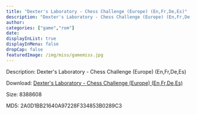 ```yaml
---
title: "Dexter's Laboratory - Chess Challenge (Europe) (En,Fr,De,Es)"
description: "Dexter's Laboratory - Chess Challenge (Europe) (En,Fr,De,Es)"
author: 
categories: ["game","rom"]
date: 
displayInList: true
displayInMenu: false
dropCap: false
featuredImage: /img/miss/gamemiss.jpg
---
```


Description: Dexter's Laboratory - Chess Challenge (Europe) (En,Fr,De,Es)

Download: <a style="text-decoration:underline;" href="https://mega.nz/#!3KQgkY7B!m-KNO042wrQAqrJrYsYItUjNtsG4kPcQuVyc4gQV6Yk" target = "_blank" rel = "nofollow" > Dexter's Laboratory - Chess Challenge (Europe) (En,Fr,De,Es)</a>

Size: 8388608

MD5: 2A0D1BB21640A97228F334853B0289C3

